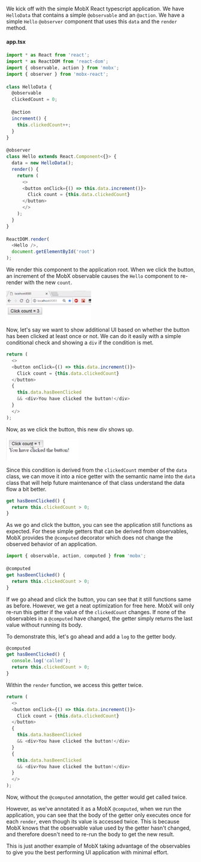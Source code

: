 We kick off with the simple MobX React typescript application. We have `HelloData` that contains a simple `@observable` and an `@action`. We have a simple `Hello` `@observer` component that uses this `data` and the `render` method.

#### app.tsx

```typescript
import * as React from 'react';
import * as ReactDOM from 'react-dom';
import { observable, action } from 'mobx';
import { observer } from 'mobx-react';

class HelloData {
  @observable 
  clickedCount = 0;

  @action
  increment() {
    this.clickedCount++;
  }
}

@observer
class Hello extends React.Component<{}> {
  data = new HelloData();
  render() {
    return (
      <>
      <button onClick={() => this.data.increment()}>
        Click count = {this.data.clickedCount}
      </button>
      </>
    );
  }
}

ReactDOM.render(
  <Hello />,
  document.getElementById('root')
);
```

We render this component to the application root. When we click the button, an increment of the MobX observable causes the `Hello` component to re-render with the new `count`.

![Button Clicked](../images/react-mobx-computed-properties-button-clicked.png)

Now, let's say we want to show additional UI based on whether the button has been clicked at least once or not. We can do it easily with a simple conditional check and showing a `div` if the condition is met. 

```typescript
return (
  <>
  <button onClick={() => this.data.increment()}>
    Click count = {this.data.clickedCount}
  </button>
  {
    this.data.hasBeenClicked
    && <div>You have clicked the button!</div>
  }
  </>
);
```

Now, as we click the button, this new div shows up.

![Additional Div](../images/react-mobx-computed-properties-additional-div.png)

Since this condition is derived from the `clickedCount` member of the `data` class, we can move it into a nice getter with the semantic name into the `data` class that will help future maintenance of that class understand the data flow a bit better.

```typescript
get hasBeenClicked() {
  return this.clickedCount > 0;
}  
```

As we go and click the button, you can see the application still functions as expected. For these simple getters that can be derived from observables, MobX provides the `@computed` decorator which does not change the observed behavior of an application.

```typescript
import { observable, action, computed } from 'mobx';

@computed
get hasBeenClicked() {
  return this.clickedCount > 0;
}
```

If we go ahead and click the button, you can see that it still functions same as before. However, we get a neat optimization for free here. MobX will only re-run this getter if the value of the `clickedCount` changes. If none of the observables in a `@computed` have changed, the getter simply returns the last value without running its body.

To demonstrate this, let's go ahead and add a `log` to the getter body. 

```typescript
@computed
get hasBeenClicked() {
  console.log('called');
  return this.clickedCount > 0;
}
```

Within the `render` function, we access this getter twice. 

```typescript
return (
  <>
  <button onClick={() => this.data.increment()}>
    Click count = {this.data.clickedCount}
  </button>
  {
    this.data.hasBeenClicked
    && <div>You have clicked the button!</div>
  }
  {
    this.data.hasBeenClicked
    && <div>You have clicked the button!</div>
  }
  </>
);
```
Now, without the `@computed` annotation, the getter would get called twice.

However, as we've annotated it as a MobX `@computed`, when we run the application, you can see that the body of the getter only executes once for each `render`, even though its value is accessed twice. This is because MobX knows that the observable value used by the getter hasn't changed, and therefore doesn't need to re-run the body to get the new result.

This is just another example of MobX taking advantage of the observables to give you the best performing UI application with minimal effort.